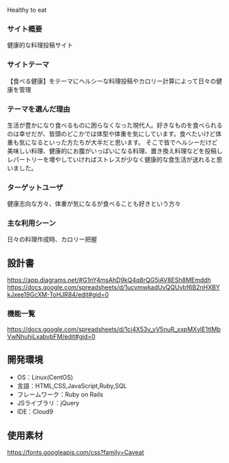 Healthy to eat

### サイト概要
健康的な料理投稿サイト

### サイトテーマ
【食べる健康】をテーマにヘルシーな料理投稿やカロリー計算によって日々の健康を管理

### テーマを選んだ理由
生活が豊かになり食べるものに困らなくなった現代人。好きなものを食べられるのは幸せだが、皆頭のどこかでは体型や体重を気にしています。食べたいけど体重も気になるといった方たちが大半だと思います。
そこで皆でヘルシーだけど美味しい料理、健康的にお腹がいっぱいになる料理、置き換え料理などを投稿しレパートリーを増やしていければストレスが少なく健康的な食生活が送れると思いました。

### ターゲットユーザ
健康志向な方々、体重が気になるが食べることも好きという方々

### 主な利用シーン
日々の料理作成時、カロリー把握

## 設計書
https://app.diagrams.net/#G1nY4msAhD9kQ4q8rQG5iAV8ESh8MEmddh
https://docs.google.com/spreadsheets/d/1ucvmwkadUvQQUvbf6B2nHXBYkJxee19GcXM-ToHJR84/edit#gid=0

### 機能一覧
https://docs.google.com/spreadsheets/d/1ci4X53v_vV5nuR_xxpMXvIE1tIMbVwNhuhiLxabvbFM/edit#gid=0

## 開発環境
- OS：Linux(CentOS)
- 言語：HTML,CSS,JavaScript,Ruby,SQL
- フレームワーク：Ruby on Rails
- JSライブラリ：jQuery
- IDE：Cloud9

## 使用素材
https://fonts.googleapis.com/css?family=Caveat
